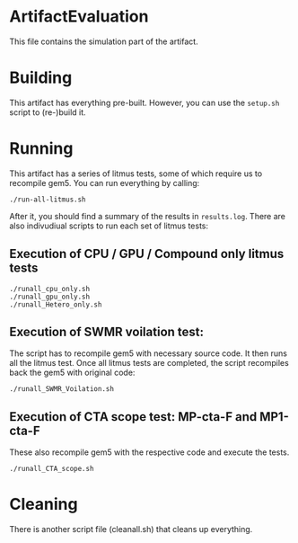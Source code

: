 # ArtifactEvaluation

This file contains the simulation part of the artifact. 

# Building

This artifact has everything pre-built. However, you can use the `setup.sh` script to (re-)build it.

# Running

This artifact has a series of litmus tests, some of which require us to recompile gem5.  You can run everything by calling:

```
./run-all-litmus.sh
```

After it, you should find a summary of the results in `results.log`.  There are also indivudiual scripts to run each set of litmus tests:

## Execution of CPU / GPU / Compound only litmus tests

```
./runall_cpu_only.sh 
./runall_gpu_only.sh
./runall_Hetero_only.sh
```

## Execution of SWMR voilation test:

The script has to recompile gem5 with necessary source code. It then runs all the litmus test. Once all litmus tests are completed, the script recompiles back the gem5 with original code:

```
./runall_SWMR_Voilation.sh
```


## Execution of CTA scope test: MP-cta-F and MP1-cta-F 

These also recompile gem5 with the respective code and execute the tests.

```
./runall_CTA_scope.sh
```

# Cleaning

There is another script file (cleanall.sh) that cleans up everything.
